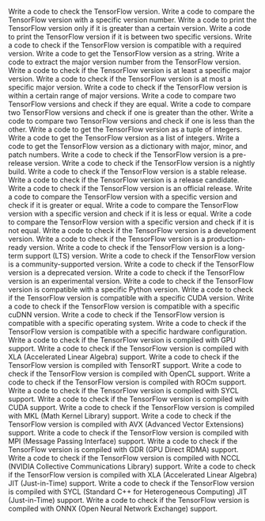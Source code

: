Write a code to check the TensorFlow version.
Write a code to compare the TensorFlow version with a specific version number.
Write a code to print the TensorFlow version only if it is greater than a certain version.
Write a code to print the TensorFlow version if it is between two specific versions.
Write a code to check if the TensorFlow version is compatible with a required version.
Write a code to get the TensorFlow version as a string.
Write a code to extract the major version number from the TensorFlow version.
Write a code to check if the TensorFlow version is at least a specific major version.
Write a code to check if the TensorFlow version is at most a specific major version.
Write a code to check if the TensorFlow version is within a certain range of major versions.
Write a code to compare two TensorFlow versions and check if they are equal.
Write a code to compare two TensorFlow versions and check if one is greater than the other.
Write a code to compare two TensorFlow versions and check if one is less than the other.
Write a code to get the TensorFlow version as a tuple of integers.
Write a code to get the TensorFlow version as a list of integers.
Write a code to get the TensorFlow version as a dictionary with major, minor, and patch numbers.
Write a code to check if the TensorFlow version is a pre-release version.
Write a code to check if the TensorFlow version is a nightly build.
Write a code to check if the TensorFlow version is a stable release.
Write a code to check if the TensorFlow version is a release candidate.
Write a code to check if the TensorFlow version is an official release.
Write a code to compare the TensorFlow version with a specific version and check if it is greater or equal.
Write a code to compare the TensorFlow version with a specific version and check if it is less or equal.
Write a code to compare the TensorFlow version with a specific version and check if it is not equal.
Write a code to check if the TensorFlow version is a development version.
Write a code to check if the TensorFlow version is a production-ready version.
Write a code to check if the TensorFlow version is a long-term support (LTS) version.
Write a code to check if the TensorFlow version is a community-supported version.
Write a code to check if the TensorFlow version is a deprecated version.
Write a code to check if the TensorFlow version is an experimental version.
Write a code to check if the TensorFlow version is compatible with a specific Python version.
Write a code to check if the TensorFlow version is compatible with a specific CUDA version.
Write a code to check if the TensorFlow version is compatible with a specific cuDNN version.
Write a code to check if the TensorFlow version is compatible with a specific operating system.
Write a code to check if the TensorFlow version is compatible with a specific hardware configuration.
Write a code to check if the TensorFlow version is compiled with GPU support.
Write a code to check if the TensorFlow version is compiled with XLA (Accelerated Linear Algebra) support.
Write a code to check if the TensorFlow version is compiled with TensorRT support.
Write a code to check if the TensorFlow version is compiled with OpenCL support.
Write a code to check if the TensorFlow version is compiled with ROCm support.
Write a code to check if the TensorFlow version is compiled with SYCL support.
Write a code to check if the TensorFlow version is compiled with CUDA support.
Write a code to check if the TensorFlow version is compiled with MKL (Math Kernel Library) support.
Write a code to check if the TensorFlow version is compiled with AVX (Advanced Vector Extensions) support.
Write a code to check if the TensorFlow version is compiled with MPI (Message Passing Interface) support.
Write a code to check if the TensorFlow version is compiled with GDR (GPU Direct RDMA) support.
Write a code to check if the TensorFlow version is compiled with NCCL (NVIDIA Collective Communications Library) support.
Write a code to check if the TensorFlow version is compiled with XLA (Accelerated Linear Algebra) JIT (Just-in-Time) support.
Write a code to check if the TensorFlow version is compiled with SYCL (Standard C++ for Heterogeneous Computing) JIT (Just-in-Time) support.
Write a code to check if the TensorFlow version is compiled with ONNX (Open Neural Network Exchange) support.